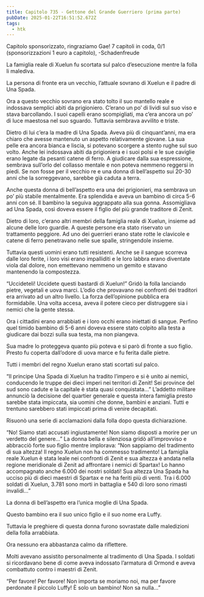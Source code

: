 ```yaml
---
title: Capitolo 735 - Gettone del Grande Guerriero (prima parte)
pubDate: 2025-01-22T16:51:52.672Z
tags:
  - htk
---
```


Capitolo sponsorizzato, ringraziamo Gae!
7 capitoli in coda, 0/1 (sponsorizzazioni 1 euro a capitolo),
-Schadenfreude


La famiglia reale di Xuelun fu scortata sul palco d’esecuzione mentre la folla li malediva.

La persona di fronte era un vecchio, l’attuale sovrano di Xuelun e il padre di Una Spada.

Ora a questo vecchio sovrano era stato tolto il suo mantello reale e indossava semplici abiti da prigioniero. C’erano un po’ di lividi sul suo viso e stava barcollando. I suoi capelli erano scompigliati, ma c’era ancora un po’ di luce maestosa nel suo sguardo. Tuttavia sembrava avvilito e triste.

Dietro di lui c’era la madre di Una Spada. Aveva più di cinquant’anni, ma era chiaro che avesse mantenuto un aspetto relativamente giovane. La sua pelle era ancora bianca e liscia, si potevano scorgere a stento rughe sul suo volto. Anche lei indossava abiti da prigioniera e i suoi polsi e le sue caviglie erano legate da pesanti catene di ferro. A giudicare dalla sua espressione, sembrava sull’orlo del collasso mentale e non poteva nemmeno reggersi in piedi. Se non fosse per il vecchio re e una donna di bell’aspetto sui 20-30 anni che la sorreggevano, sarebbe già caduta a terra.

Anche questa donna di bell’aspetto era una dei prigionieri, ma sembrava un po’ più stabile mentalmente. Era splendida e aveva un bambino di circa 5-6 anni con sé. Il bambino la seguiva aggrappato alla sua gonna. Assomigliava ad Una Spada, così doveva essere il figlio del più grande traditore di Zenit.

Dietro di loro, c’erano altri membri della famiglia reale di Xuelun, insieme ad alcune delle loro guardie. A queste persone era stato riservato un trattamento peggiore. Ad uno dei guerrieri erano state rotte le clavicole e catene di ferro penetravano nelle sue spalle, stringendole insieme.

Tuttavia questi uomini erano tutti resistenti. Anche se il sangue scorreva dalle loro ferite, i loro visi erano impalliditi e le loro labbra erano diventate viola dal dolore, non emettevano nemmeno un gemito e stavano mantenendo la compostezza.

“Uccideteli! Uccidete questi bastardi di Xuelun!” Gridò la folla lanciando pietre, vegetali e uova marci. L’odio che provavano nei confronti dei traditori era arrivato ad un altro livello. La forza dell’opinione pubblica era formidabile. Una volta accesa, aveva il potere cieco per distruggere sia i nemici che la gente stessa.

Ora i cittadini erano arrabbiati e i loro occhi erano iniettati di sangue. Perfino quel timido bambino di 5-6 anni doveva essere stato colpito alla testa a giudicare dai bozzi sulla sua testa, ma non piangeva.

Sua madre lo proteggeva quanto più poteva e si parò di fronte a suo figlio. Presto fu coperta dall’odore di uova marce e fu ferita dalle pietre.

Tutti i membri del regno Xuelun erano stati scortati sul palco.

“Il principe Una Spada di Xuelun ha tradito l’impero e si è unito ai nemici, conducendo le truppe dei dieci imperi nei territori di Zenit! Sei province del sud sono cadute e la capitale è stata quasi conquistata…” L’addetto militare annunciò la decisione del quartier generale e questa intera famiglia presto sarebbe stata impiccata, sia uomini che donne, bambini e anziani. Tutti e trentuno sarebbero stati impiccati prima di venire decapitati.

Risuonò una serie di acclamazioni dalla folla dopo questa dichiarazione.

“No! Siamo stati accusati ingiustamente! Non siamo disposti a morire per un verdetto del genere…” La donna bella e silenziosa gridò all’improvviso e abbracciò forte suo figlio mentre implorava: “Non sappiamo del tradimento di sua altezza! Il regno Xuelun non ha commesso tradimento! La famiglia reale Xuelun è stata leale nei confronti di Zenit e sua altezza è andata nella regione meridionale di Zenit ad affrontare i nemici di Spartax! Lo hanno accompagnato anche 6.000 dei nostri soldati! Sua altezza Una Spada ha ucciso più di dieci maestri di Spartax e ne ha feriti più di venti. Tra i 6.000 soldati di Xuelun, 3.781 sono morti in battaglia e 540 di loro sono rimasti invalidi…”

La donna di bell’aspetto era l’unica moglie di Una Spada.

Questo bambino era il suo unico figlio e il suo nome era Luffy.

Tuttavia le preghiere di questa donna furono sovrastate dalle maledizioni della folla arrabbiata.

Ora nessuno era abbastanza calmo da riflettere.

Molti avevano assistito personalmente al tradimento di Una Spada. I soldati si ricordavano bene di come aveva indossato l’armatura di Ormond e aveva combattuto contro i maestri di Zenit.

“Per favore! Per favore! Non importa se moriamo noi, ma per favore perdonate il piccolo Luffy! È solo un bambino! Non sa nulla…”
